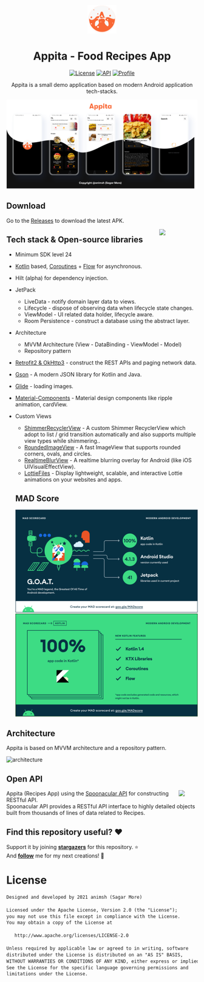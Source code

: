 <p align="center">
<img src="previews/icon.png" width="15%"/>
<h1 align="center">Appita - Food Recipes App</h1>
</p>

<p align="center">
  <a href="https://opensource.org/licenses/Apache-2.0"><img alt="License" src="https://img.shields.io/badge/License-Apache%202.0-blue.svg"/></a>
  <a href="https://android-arsenal.com/api?level=24"><img alt="API" src="https://img.shields.io/badge/API-24%2B-brightgreen.svg?style=flat"/></a>
  <a href="https://github.com/animsh"><img alt="Profile" src="https://img.shields.io/static/v1?label=GitHub&message=animsh&color=E53935"/></a>
</p>

<p align="center">  
Appita is a small demo application based on modern Android application tech-stacks.
</br>

<p align="center">
<img src="previews/image.png"/>
</p>

## Download

Go to the [Releases](https://github.com/animsh/Appita/releases) to download the latest APK.

<img src="previews/preview.gif" align="right" width="20%"/>

## Tech stack & Open-source libraries

- Minimum SDK level 24
- [Kotlin](https://kotlinlang.org/) based, [Coroutines](https://github.com/Kotlin/kotlinx.coroutines) + [Flow](https://kotlin.github.io/kotlinx.coroutines/kotlinx-coroutines-core/kotlinx.coroutines.flow/) for asynchronous.
- Hilt (alpha) for dependency injection.
- JetPack
  - LiveData - notify domain layer data to views.
  - Lifecycle - dispose of observing data when lifecycle state changes.
  - ViewModel - UI related data holder, lifecycle aware.
  - Room Persistence - construct a database using the abstract layer.
- Architecture
  - MVVM Architecture (View - DataBinding - ViewModel - Model)
  - Repository pattern
- [Retrofit2 & OkHttp3](https://github.com/square/retrofit) - construct the REST APIs and paging network data.
- [Gson](https://github.com/square/gson/) - A modern JSON library for Kotlin and Java.
- [Glide](https://github.com/bumptech/glide) - loading images.
- [Material-Components](https://github.com/material-components/material-components-android) - Material design components like ripple animation, cardView.
- Custom Views

  - [ShimmerRecyclerView](https://github.com/omtodkar/ShimmerRecyclerView) - A custom Shimmer RecyclerView which adopt to list / grid transition automatically and also supports multiple view types while shimmering..
  - [RoundedImageView](https://github.com/vinc3m1/RoundedImageView) - A fast ImageView that supports rounded corners, ovals, and circles.
  - [RealtimeBlurView](https://github.com/mmin18/RealtimeBlurView) - A realtime blurring overlay for Android (like iOS UIVisualEffectView).
  - [LottieFiles](https://lottiefiles.com/blog/working-with-lottie/getting-started-with-lottie-animations-in-android-app) - Display lightweight, scalable, and interactive Lottie animations on your websites and apps.

  ## MAD Score

  ![summary](previews/summary.png)
  ![kotlin](previews/kotlin.png)

## Architecture

Appita is based on MVVM architecture and a repository pattern.

![architecture](https://developer.android.com/topic/libraries/architecture/images/final-architecture.png)

## Open API

<img src="https://spoonacular.com/images/spoonacular-logo-b.svg" align="right" width="10%"/>

Appita (Recipes App) using the [Spoonacular API](https://spoonacular.com/food-api) for constructing RESTful API.<br>
Spoonacular API provides a RESTful API interface to highly detailed objects built from thousands of lines of data related to Recipes.

## Find this repository useful? :heart:

Support it by joining **[stargazers](https://github.com/animsh/Appita/stargazers)** for this repository. :star: <br>
And **[follow](https://github.com/animsh)** me for my next creations! 🤩

# License

```xml
Designed and developed by 2021 animsh (Sagar More)

Licensed under the Apache License, Version 2.0 (the "License");
you may not use this file except in compliance with the License.
You may obtain a copy of the License at

   http://www.apache.org/licenses/LICENSE-2.0

Unless required by applicable law or agreed to in writing, software
distributed under the License is distributed on an "AS IS" BASIS,
WITHOUT WARRANTIES OR CONDITIONS OF ANY KIND, either express or implied.
See the License for the specific language governing permissions and
limitations under the License.
```
